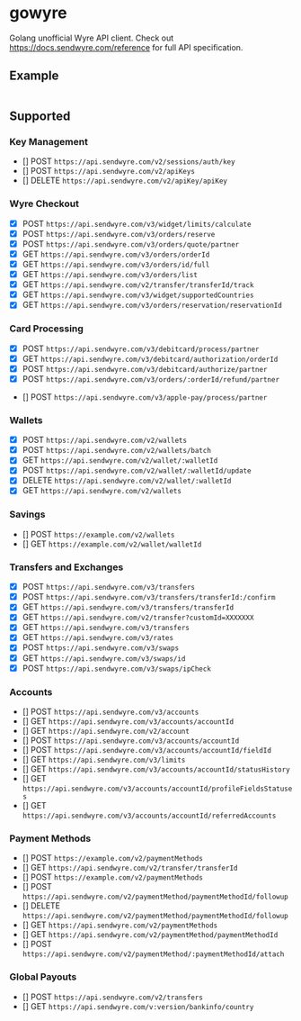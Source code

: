 # gowyre

Golang unofficial Wyre API client. Check out https://docs.sendwyre.com/reference for full API specification.

## Example

```go

```

## Supported

### Key Management

- [] POST `https://api.sendwyre.com/v2/sessions/auth/key`
- [] POST `https://api.sendwyre.com/v2/apiKeys`
- [] DELETE `https://api.sendwyre.com/v2/apiKey/apiKey`

### Wyre Checkout

- [x] POST `https://api.sendwyre.com/v3/widget/limits/calculate`
- [x] POST `https://api.sendwyre.com/v3/orders/reserve`
- [x] POST `https://api.sendwyre.com/v3/orders/quote/partner`
- [x] GET `https://api.sendwyre.com/v3/orders/orderId`
- [x] GET `https://api.sendwyre.com/v3/orders/id/full`
- [x] GET `https://api.sendwyre.com/v3/orders/list`
- [x] GET `https://api.sendwyre.com/v2/transfer/transferId/track`
- [x] GET `https://api.sendwyre.com/v3/widget/supportedCountries`
- [x] GET `https://api.sendwyre.com/v3/orders/reservation/reservationId`

### Card Processing

- [x] POST `https://api.sendwyre.com/v3/debitcard/process/partner`
- [x] GET `https://api.sendwyre.com/v3/debitcard/authorization/orderId`
- [x] POST `https://api.sendwyre.com/v3/debitcard/authorize/partner`
- [x] POST `https://api.sendwyre.com/v3/orders/:orderId/refund/partner`
- [] POST `https://api.sendwyre.com/v3/apple-pay/process/partner`

### Wallets

- [x] POST `https://api.sendwyre.com/v2/wallets`
- [x] POST `https://api.sendwyre.com/v2/wallets/batch`
- [x] GET `https://api.sendwyre.com/v2/wallet/:walletId`
- [x] POST `https://api.sendwyre.com/v2/wallet/:walletId/update`
- [x] DELETE `https://api.sendwyre.com/v2/wallet/:walletId`
- [x] GET `https://api.sendwyre.com/v2/wallets`

### Savings

- [] POST `https://example.com/v2/wallets`
- [] GET `https://example.com/v2/wallet/walletId`

### Transfers and Exchanges

- [x] POST `https://api.sendwyre.com/v3/transfers`
- [x] POST `https://api.sendwyre.com/v3/transfers/transferId:/confirm`
- [x] GET `https://api.sendwyre.com/v3/transfers/transferId`
- [x] GET `https://api.sendwyre.com/v2/transfer?customId=XXXXXXX`
- [x] GET `https://api.sendwyre.com/v3/transfers`
- [x] GET `https://api.sendwyre.com/v3/rates`
- [x] POST `https://api.sendwyre.com/v3/swaps`
- [x] GET `https://api.sendwyre.com/v3/swaps/id`
- [x] POST `https://api.sendwyre.com/v3/swaps/ipCheck`

### Accounts

- [] POST `https://api.sendwyre.com/v3/accounts`
- [] GET `https://api.sendwyre.com/v3/accounts/accountId`
- [] GET `https://api.sendwyre.com/v2/account`
- [] POST `https://api.sendwyre.com/v3/accounts/accountId`
- [] POST `https://api.sendwyre.com/v3/accounts/accountId/fieldId`
- [] GET `https://api.sendwyre.com/v3/limits`
- [] GET `https://api.sendwyre.com/v3/accounts/accountId/statusHistory`
- [] GET `https://api.sendwyre.com/v3/accounts/accountId/profileFieldsStatuses`
- [] GET `https://api.sendwyre.com/v3/accounts/accountId/referredAccounts`

### Payment Methods

- [] POST `https://example.com/v2/paymentMethods`
- [] GET `https://api.sendwyre.com/v2/transfer/transferId`
- [] POST `https://example.com/v2/paymentMethods`
- [] POST `https://api.sendwyre.com/v2/paymentMethod/paymentMethodId/followup`
- [] DELETE `https://api.sendwyre.com/v2/paymentMethod/paymentMethodId/followup`
- [] GET `https://api.sendwyre.com/v2/paymentMethods`
- [] GET `https://api.sendwyre.com/v2/paymentMethod/paymentMethodId`
- [] POST `https://api.sendwyre.com/v2/paymentMethod/:paymentMethodId/attach`

### Global Payouts

- [] POST `https://api.sendwyre.com/v2/transfers`
- [] GET `https://api.sendwyre.com/v:version/bankinfo/country`
